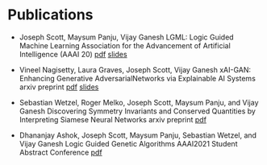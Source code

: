 # Publications


- Joseph Scott, Maysum Panju, Vijay Ganesh
LGML: Logic Guided Machine Learning
Association for the Advancement of Artificial Intelligence (AAAI 20)
[pdf](https://cs.uwaterloo.ca/~j29scott/pdfs/aaai20.pdf) [slides](https://drive.google.com/file/d/1ZAYQ_aW3GeN4cgBzookLmx-9wgasvEbv/view)



- Vineel Nagisetty, Laura Graves, Joseph Scott, Vijay Ganesh
xAI-GAN: Enhancing Generative AdversarialNetworks via Explainable AI Systems
arxiv preprint
[pdf](https://arxiv.org/abs/2002.10438) [slides](https://docs.google.com/presentation/d/1JOq9JgHxVA6aa2LVUtXaLrRE9i22HUVRGMpzA9JDixs/edit)



- Sebastian Wetzel, Roger Melko, Joseph Scott, Maysum Panju, and Vijay Ganesh
Discovering Symmetry Invariants and Conserved Quantities by Interpreting Siamese Neural Networks
arxiv preprint
[pdf](https://arxiv.org/pdf/2003.04299.pdf)


- Dhananjay Ashok, Joseph Scott, Maysum Panju, Sebastian Wetzel, and Vijay Ganesh
Logic Guided Genetic Algorithms
AAAI2021 Student Abstract Conference
[pdf](https://arxiv.org/abs/2010.11328)
